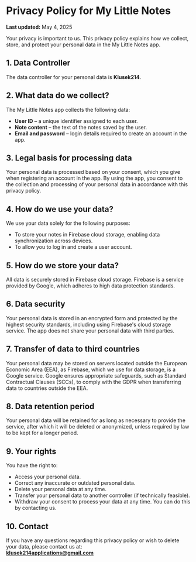 # Privacy Policy for My Little Notes

**Last updated:** May 4, 2025

Your privacy is important to us. This privacy policy explains how we collect, store, and protect your personal data in the My Little Notes app.

## 1. Data Controller
The data controller for your personal data is **Klusek214**.

## 2. What data do we collect?
The My Little Notes app collects the following data:
- **User ID** – a unique identifier assigned to each user.
- **Note content** – the text of the notes saved by the user.
- **Email and password** – login details required to create an account in the app.

## 3. Legal basis for processing data
Your personal data is processed based on your consent, which you give when registering an account in the app. By using the app, you consent to the collection and processing of your personal data in accordance with this privacy policy.

## 4. How do we use your data?
We use your data solely for the following purposes:
- To store your notes in Firebase cloud storage, enabling data synchronization across devices.
- To allow you to log in and create a user account.

## 5. How do we store your data?
All data is securely stored in Firebase cloud storage. Firebase is a service provided by Google, which adheres to high data protection standards.

## 6. Data security
Your personal data is stored in an encrypted form and protected by the highest security standards, including using Firebase's cloud storage service. The app does not share your personal data with third parties.

## 7. Transfer of data to third countries
Your personal data may be stored on servers located outside the European Economic Area (EEA), as Firebase, which we use for data storage, is a Google service. Google ensures appropriate safeguards, such as Standard Contractual Clauses (SCCs), to comply with the GDPR when transferring data to countries outside the EEA.

## 8. Data retention period
Your personal data will be retained for as long as necessary to provide the service, after which it will be deleted or anonymized, unless required by law to be kept for a longer period.

## 9. Your rights
You have the right to:
- Access your personal data.
- Correct any inaccurate or outdated personal data.
- Delete your personal data at any time.
- Transfer your personal data to another controller (if technically feasible).
- Withdraw your consent to process your data at any time. You can do this by contacting us.

## 10. Contact
If you have any questions regarding this privacy policy or wish to delete your data, please contact us at:  
**[klusek214applications@gmail.com](mailto:klusek214applications@gmail.com)**
